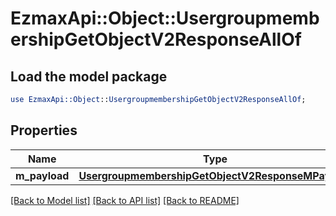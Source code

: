 # EzmaxApi::Object::UsergroupmembershipGetObjectV2ResponseAllOf

## Load the model package
```perl
use EzmaxApi::Object::UsergroupmembershipGetObjectV2ResponseAllOf;
```

## Properties
Name | Type | Description | Notes
------------ | ------------- | ------------- | -------------
**m_payload** | [**UsergroupmembershipGetObjectV2ResponseMPayload**](UsergroupmembershipGetObjectV2ResponseMPayload.md) |  | 

[[Back to Model list]](../README.md#documentation-for-models) [[Back to API list]](../README.md#documentation-for-api-endpoints) [[Back to README]](../README.md)


